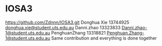 # IOSA3
https://github.com/Zdnnn/IOSA3.git
Donghua Xie 13744925 donghua.xie@student.uts.edu.au
Danni.zhao 13323833 Danni.zhao-1@student.uts.edu.au
PenghuanZhang 13318821 Penghuan.Zhang-1@student.uts.edu.au
Same contribution and everything is done together
